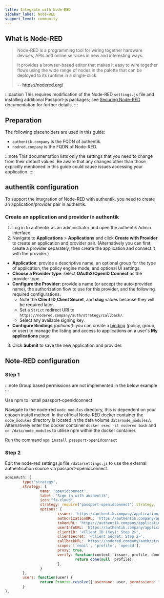 ```yaml
---
title: Integrate with Node-RED
sidebar_label: Node-RED
support_level: community
---
```


## What is Node-RED

> Node-RED is a programming tool for wiring together hardware devices, APIs and online services in new and interesting ways.
>
> It provides a browser-based editor that makes it easy to wire together flows using the wide range of nodes in the palette that can be deployed to its runtime in a single-click.
>
> -- https://nodered.org/

:::caution
This requires modification of the Node-RED `settings.js` file and installing additional Passport-js packages; see [Securing Node-RED](https://nodered.org/docs/user-guide/runtime/securing-node-red#oauthopenid-based-authentication) documentation for further details.
:::

## Preparation

The following placeholders are used in this guide:

- `authentik.company` is the FQDN of authentik.
- `nodred.company` is the FQDN of Node-RED.

:::note
This documentation lists only the settings that you need to change from their default values. Be aware that any changes other than those explicitly mentioned in this guide could cause issues accessing your application.
:::

## authentik configuration

To support the integration of Node-RED with authentik, you need to create an application/provider pair in authentik.

### Create an application and provider in authentik

1. Log in to authentik as an administrator and open the authentik Admin interface.
2. Navigate to **Applications** > **Applications** and click **Create with Provider** to create an application and provider pair. (Alternatively you can first create a provider separately, then create the application and connect it with the provider.)

- **Application**: provide a descriptive name, an optional group for the type of application, the policy engine mode, and optional UI settings.
- **Choose a Provider type**: select **OAuth2/OpenID Connect** as the provider type.
- **Configure the Provider**: provide a name (or accept the auto-provided name), the authorization flow to use for this provider, and the following required configurations.
    - Note the **Client ID**,**Client Secret**, and **slug** values because they will be required later.
    - Set a `Strict` redirect URI to `https://nodered.company/auth/strategy/callback/`.
    - Select any available signing key.
- **Configure Bindings** _(optional)_: you can create a [binding](/docs/add-secure-apps/flows-stages/bindings/) (policy, group, or user) to manage the listing and access to applications on a user's **My applications** page.

3. Click **Submit** to save the new application and provider.

## Note-RED configuration

### Step 1

:::note
Group based permissions are not implemented in the below example
:::

Use npm to install passport-openidconnect

Navigate to the node-red `node_modules` directory, this is dependent on your chosen install method. In the official Node-RED docker container the `node_modules` directory is located in the data volume `data/node_modules/`. Alternatively enter the docker container `docker exec -it nodered bash` and `cd /data/node_modules` to utilise npm within the docker container.

Run the command `npm install passport-openidconnect`

### Step 2

Edit the node-red settings.js file `/data/settings.js` to use the external authentication source via passport-openidconnect.

```js
adminAuth: {
        type:"strategy",
        strategy: {
                name: "openidconnect",
                label: 'Sign in with authentik',
                icon:"fa-cloud",
                strategy: require("passport-openidconnect").Strategy,
                options: {
                        issuer: 'https://authentik.company/application/o/<application_slug>/',
                        authorizationURL: 'https://authentik.company/application/o/authorize/',
                        tokenURL: 'https://authentik.company/application/o/token/',
                        userInfoURL: 'https://authentik.company/application/o/userinfo/',
                        clientID: '<Client ID (Key): Step 2>',
                        clientSecret: '<Client Secret: Step 2>',
                        callbackURL: 'https://nodered.company/auth/strategy/callback/',
                        scope: ['email', 'profile', 'openid'],
                        proxy: true,
                        verify: function(context, issuer, profile, done) {
                                return done(null, profile);
                        },
                }
        },
        users: function(user) {
                return Promise.resolve({ username: user, permissions: "*" });
        }
},
```
